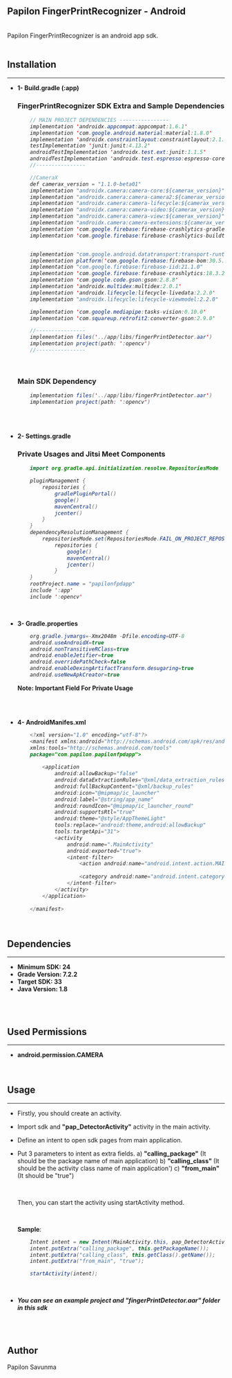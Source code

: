 ##  Papilon FingerPrintRecognizer - Android

<br>
Papilon FingerPrintRecognizer is an android app sdk.
</br>
<br>

## Installation
<hr>

* <b>1- Build.gradle (:app)</b>

  ### FingerPrintRecognizer SDK Extra and Sample Dependencies


    <i>

    ```JAVA
        // MAIN PROJECT DEPENDENCIES ----------------
        implementation 'androidx.appcompat:appcompat:1.6.1'
        implementation 'com.google.android.material:material:1.8.0'
        implementation 'androidx.constraintlayout:constraintlayout:2.1.4'
        testImplementation 'junit:junit:4.13.2'
        androidTestImplementation 'androidx.test.ext:junit:1.1.5'
        androidTestImplementation 'androidx.test.espresso:espresso-core:3.5.1'
        //----------------
    
        //CameraX
        def camerax_version = "1.1.0-beta01"
        implementation "androidx.camera:camera-core:${camerax_version}"
        implementation "androidx.camera:camera-camera2:${camerax_version}"
        implementation "androidx.camera:camera-lifecycle:${camerax_version}"
        implementation "androidx.camera:camera-video:${camerax_version}"
        implementation "androidx.camera:camera-view:${camerax_version}"
        implementation "androidx.camera:camera-extensions:${camerax_version}"
        implementation 'com.google.firebase:firebase-crashlytics-gradle:2.8.1'
        implementation 'com.google.firebase:firebase-crashlytics-buildtools:2.8.1'
    
    
        implementation "com.google.android.datatransport:transport-runtime:3.1.8"
        implementation platform('com.google.firebase:firebase-bom:30.5.0')
        implementation "com.google.firebase:firebase-iid:21.1.0"
        implementation 'com.google.firebase:firebase-crashlytics:18.3.2'
        implementation 'com.google.code.gson:gson:2.8.8'
        implementation 'androidx.multidex:multidex:2.0.1'
        implementation 'androidx.lifecycle:lifecycle-livedata:2.2.0'
        implementation "androidx.lifecycle:lifecycle-viewmodel:2.2.0"
    
        implementation 'com.google.mediapipe:tasks-vision:0.10.0'
        implementation 'com.squareup.retrofit2:converter-gson:2.9.0'
    
        //----------------
        implementation files('../app/libs/fingerPrintDetector.aar')
        implementation project(path: ':opencv')
        //----------------
    ```

    </i>

    <br>


    ### Main SDK Dependency

    <i>

    ```JAVA
        implementation files('../app/libs/fingerPrintDetector.aar')
        implementation project(path: ':opencv')
    ```
    </i>

<br>
<br>

* <b> 2- Settings.gradle </b>


    ### Private Usages and Jitsi Meet Components

    <i>

    ```JAVA
        import org.gradle.api.initialization.resolve.RepositoriesMode

        pluginManagement {
            repositories {
                gradlePluginPortal()
                google()
                mavenCentral()
                jcenter()
            }
        }
        dependencyResolutionManagement {
            repositoriesMode.set(RepositoriesMode.FAIL_ON_PROJECT_REPOS)
                repositories {
                    google()
                    mavenCentral()
                    jcenter()
                }
        }
        rootProject.name = "papilonfpdapp"
        include ':app'
        include ':opencv'
    ```

    </i>

<br>

* <b> 3- Gradle.properties </b>
    <br>

    <i>

    ```JAVA
        org.gradle.jvmargs=-Xmx2048m -Dfile.encoding=UTF-8
        android.useAndroidX=true
        android.nonTransitiveRClass=true
        android.enableJetifier=true
        android.overridePathCheck=false
        android.enableDexingArtifactTransform.desugaring=true
        android.useNewApkCreator=true
    ```

    </i>

    <b> Note: Important Field For Private Usage </b>

<br>

<br>

* <b> 4- AndroidManifes.xml </b>
    <br>

    <i>

    ```JAVA
        <?xml version="1.0" encoding="utf-8"?>
        <manifest xmlns:android="http://schemas.android.com/apk/res/android"
        xmlns:tools="http://schemas.android.com/tools"
        package="com.papilon.papilonfpdapp">
        
            <application
                android:allowBackup="false"
                android:dataExtractionRules="@xml/data_extraction_rules"
                android:fullBackupContent="@xml/backup_rules"
                android:icon="@mipmap/ic_launcher"
                android:label="@string/app_name"
                android:roundIcon="@mipmap/ic_launcher_round"
                android:supportsRtl="true"
                android:theme="@style/AppThemeLight"
                tools:replace="android:theme,android:allowBackup"
                tools:targetApi="31">
                <activity
                    android:name=".MainActivity"
                    android:exported="true">
                    <intent-filter>
                        <action android:name="android.intent.action.MAIN" />
        
                        <category android:name="android.intent.category.LAUNCHER" />
                    </intent-filter>
                </activity>
            </application>
        
        </manifest>
    ```

    </i>
<br>

## Dependencies
<hr>

* <b> Minimum SDK: 24</b>
* <b> Grade Version: 7.2.2</b>
* <b> Target SDK: 33</b>
* <b> Java Version: 1.8</b>

<br>

<br>

## Used Permissions
<hr>

* <b> android.permission.CAMERA</b>

<br>

## Usage
<hr>

* Firstly, you should create an activity.
* Import sdk and <b>"pap_DetectorActivity"</b> activity in the main activity.
* Define an intent to open sdk pages from main application.
* Put 3 parameters to intent as extra fields.
  a) <b>"calling_package"</b> (It should be the package name of main application)
  b) <b>"calling_class" </b> (It should be the activity class name of main application')
  c) <b>"from_main"</b> (It should be "true")

    <br>

  Then, you can start the activity using startActivity method.

    <br>

  <b>Sample</b>:


    <i>

    ```JAVA
        Intent intent = new Intent(MainActivity.this, pap_DetectorActivity.class);
        intent.putExtra("calling_package", this.getPackageName());
        intent.putExtra("calling_class", this.getClass().getName());
        intent.putExtra("from_main", "true");

        startActivity(intent);
    ```

    </i>

<br>

* <b><i>You can see an example project and "fingerPrintDetector.aar" folder in this sdk</i></b>

<br><br>


## Author
Papilon Savunma